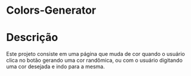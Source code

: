 # Colors-Generator


# Descrição
Este projeto consiste em uma página que muda de cor quando o usuário clica no botão gerando uma cor randômica, ou com o usuário digitando uma cor desejada e indo para a mesma.

<p align="center">
  <src"src/assets/to_readme/colors-generator.gif">
</p>
